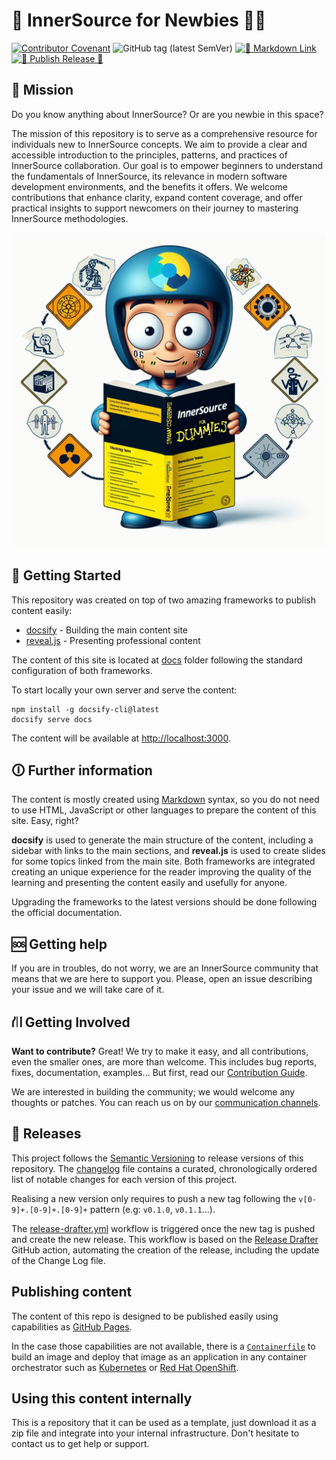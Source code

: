 # 🏡 InnerSource for Newbies 🤷‍♂️

[![Contributor Covenant](https://img.shields.io/badge/Contributor%20Covenant-2.1-4baaaa.svg)](./docs/CODE_OF_CONDUCT.md)
![GitHub tag (latest SemVer)](https://img.shields.io/github/v/tag/rmarting/innersource-for-newbies)
[![👷 Markdown Link](https://github.com/rmarting/innersource-for-newbies/actions/workflows/markdown-lint.yml/badge.svg)](https://github.com/rmarting/innersource-for-newbies/actions/workflows/markdown-lint.yml)
[![🔖 Publish Release 🔖](https://github.com/rmarting/innersource-for-newbies/actions/workflows/publish-release.yml/badge.svg)](https://github.com/rmarting/innersource-for-newbies/actions/workflows/publish-release.yml)

## 🌟 Mission

Do you know anything about InnerSource? Or are you newbie in this space?

The mission of this repository is to serve as a comprehensive resource for individuals new to InnerSource concepts.
We aim to provide a clear and accessible introduction to the principles, patterns, and practices of InnerSource
collaboration. Our goal is to empower beginners to understand the fundamentals of InnerSource,
its relevance in modern software development environments, and the benefits it offers.
We welcome contributions that enhance clarity, expand content coverage, and offer practical insights
to support newcomers on their journey to mastering InnerSource methodologies.

![InnerSource for Newbies](./docs/images/innersource-for-newbies.jpeg)

## 🏁 Getting Started

This repository was created on top of two amazing frameworks to publish content easily:

* [docsify](https://docsify.js.org/) - Building the main content site
* [reveal.js](https://revealjs.com/) - Presenting professional content

The content of this site is located at [docs](./docs/) folder following the standard configuration of both frameworks.

To start locally your own server and serve the content:

```shell
npm install -g docsify-cli@latest
docsify serve docs
```

The content will be available at [http://localhost:3000](http://localhost:3000).

## 🛈 Further information

The content is mostly created using [Markdown](https://www.markdownguide.org/) syntax, so you do not need
to use HTML, JavaScript or other languages to prepare the content of this site. Easy, right?

**docsify** is used to generate the main structure of the content, including a sidebar with links to the
main sections, and **reveal.js** is used to create slides for some topics linked from the main site. Both
frameworks are integrated creating an unique experience for the reader improving the quality of the learning
and presenting the content easily and usefully for anyone.

Upgrading the frameworks to the latest versions should be done following the official documentation.

## 🆘 Getting help

If you are in troubles, do not worry, we are an InnerSource community that means that we are here
to support you. Please, open an issue describing your issue and we will take care of it.

## ⛙ Getting Involved

**Want to contribute?** Great! We try to make it easy, and all contributions, even
the smaller ones, are more than welcome. This includes bug reports, fixes, documentation, examples...
But first, read our [Contribution Guide](./docs/CONTRIBUTING.md).

We are interested in building the community; we would welcome any thoughts or patches. You can
reach us on by our [communication channels](./docs/CONTACT.md).

## 📍 Releases

This project follows the [Semantic Versioning](https://semver.org/spec/v2.0.0.html) to release
versions of this repository. The [changelog](./CHANGELOG.md) file contains a curated,
chronologically ordered list of notable changes for each version of this project.

Realising a new version only requires to push a new tag following the
`v[0-9]+.[0-9]+.[0-9]+` pattern (e.g: `v0.1.0`, `v0.1.1`...).

The [release-drafter.yml](.github/workflows/release-drafter.yml) workflow is triggered once
the new tag is pushed and create the new release. This workflow is based on the
[Release Drafter](https://github.com/marketplace/actions/release-drafter) GitHub action, automating
the creation of the release, including the update of the Change Log file.

## Publishing content

The content of this repo is designed to be published easily using capabilities as [GitHub Pages](https://pages.github.com/).

In the case those capabilities are not available, there is a [`Containerfile`](./Containerfile)
to build an image and deploy that image as an application in any container orchestrator such
as [Kubernetes](https://kubernetes.io/) or [Red Hat OpenShift](https://developers.redhat.com/products/openshift/overview).

## Using this content internally

This is a repository that it can be used as a template, just download it as a zip file and integrate into your
internal infrastructure. Don't hesitate to contact us to get help or support.
